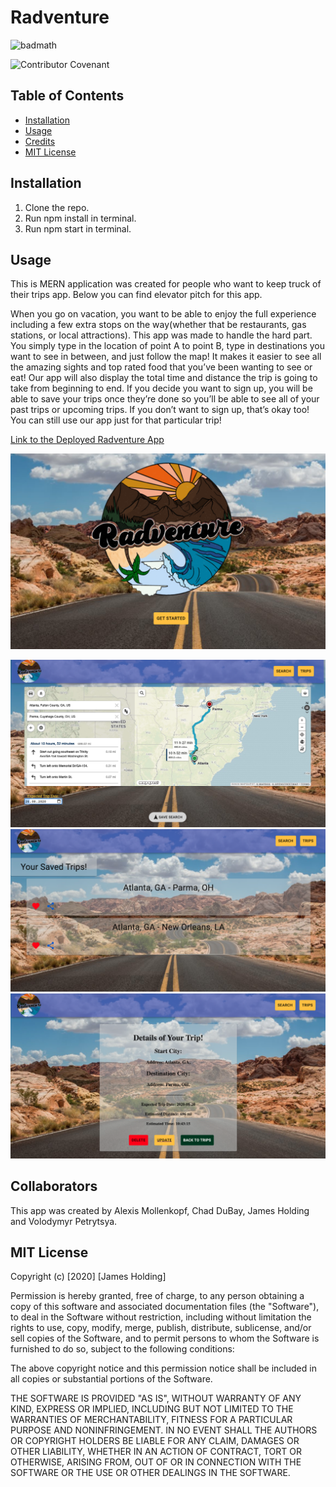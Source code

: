 # Radventure

![badmath](https://img.shields.io/badge/RADVENTURE-trip_planner_v1.0-green)

![Contributor Covenant](https://img.shields.io/badge/license-MIT-red)

## Table of Contents

* [Installation](#installation)
* [Usage](#usage)
* [Credits](#credits)
* [MIT License](#mit_license)

## Installation
1. Clone the repo.
2. Run npm install in terminal.
3. Run npm start in terminal.

## Usage

This is MERN application  was created for people who want to keep truck of their trips app. Below you can find elevator pitch for this app.

When you go on vacation, you want to be able to enjoy the full experience including a few extra stops on the way(whether that be restaurants, gas stations, or local attractions). This app was made to handle the hard part. You simply type in the location of point A to point B, type in destinations you want to see in between, and just follow the map! It makes it easier to see all the amazing sights and top rated food that you’ve been wanting to see or eat! Our app will also display the total time and distance the trip is going to take from beginning to end. If you decide you want to sign up, you will be able to save your trips once they’re done so you’ll be able to see all of your past trips or upcoming trips. If you don’t want to sign up, that’s okay too! You can still use our app just for that particular trip!


[Link to the Deployed Radventure App](https://radven.herokuapp.com/)



!["Homepage" page](client/src/images/homepage.png)

!["Search" page](client/src/images/search.png)
!["Saved trips" page](client/src/images/trips.png)
!["View one trip" page](client/src/images/details.png)



## Collaborators

This app was created by  Alexis Mollenkopf, Chad DuBay, James Holding and Volodymyr Petrytsya.

## MIT License 

Copyright (c) [2020] [James Holding]

Permission is hereby granted, free of charge, to any person obtaining a copy
of this software and associated documentation files (the "Software"), to deal
in the Software without restriction, including without limitation the rights
to use, copy, modify, merge, publish, distribute, sublicense, and/or sell
copies of the Software, and to permit persons to whom the Software is
furnished to do so, subject to the following conditions:

The above copyright notice and this permission notice shall be included in all
copies or substantial portions of the Software.

THE SOFTWARE IS PROVIDED "AS IS", WITHOUT WARRANTY OF ANY KIND, EXPRESS OR
IMPLIED, INCLUDING BUT NOT LIMITED TO THE WARRANTIES OF MERCHANTABILITY,
FITNESS FOR A PARTICULAR PURPOSE AND NONINFRINGEMENT. IN NO EVENT SHALL THE
AUTHORS OR COPYRIGHT HOLDERS BE LIABLE FOR ANY CLAIM, DAMAGES OR OTHER
LIABILITY, WHETHER IN AN ACTION OF CONTRACT, TORT OR OTHERWISE, ARISING FROM,
OUT OF OR IN CONNECTION WITH THE SOFTWARE OR THE USE OR OTHER DEALINGS IN THE
SOFTWARE.